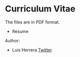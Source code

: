 # Curriculum Vitae

The files are in PDF format.

- Resume

Author:

- Luis Herrera [Twitter](https://twitter.com/lh1008)
